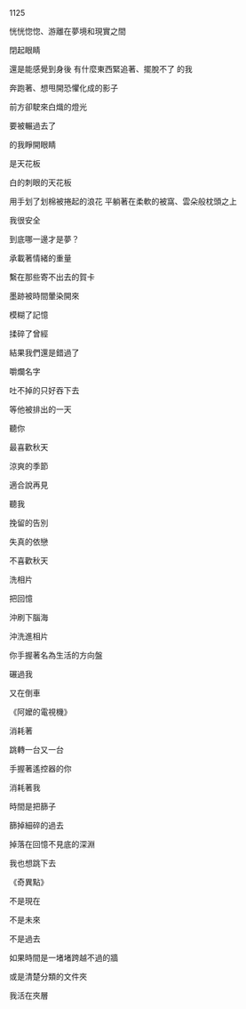 1125

恍恍惚惚、游離在夢境和現實之間

閉起眼睛

還是能感覺到身後
有什麼東西緊追著、擺脫不了
的我

奔跑著、想甩開恐懼化成的影子

前方卻駛來白熾的燈光

要被輾過去了

的我睜開眼睛

是天花板

白的刺眼的天花板

用手划了划棉被捲起的浪花
平躺著在柔軟的被窩、雲朵般枕頭之上

我很安全

到底哪一邊才是夢？



承載著情緒的重量

繫在那些寄不出去的賀卡

墨跡被時間暈染開來

模糊了記憶

揉碎了曾經

結果我們還是錯過了


嚼爛名字

吐不掉的只好吞下去

等他被排出的一天


聽你

最喜歡秋天

涼爽的季節

適合說再見

聽我

挽留的告別

失真的依戀

不喜歡秋天



 洗相片

把回憶

沖刷下腦海

沖洗進相片


你手握著名為生活的方向盤

碾過我

又在倒車




《阿嬤的電視機》

消耗著

跳轉一台又一台

手握著遙控器的你

消耗著我





時間是把篩子

篩掉細碎的過去

掉落在回憶不見底的深淵

我也想跳下去



《奇異點》

不是現在

不是未來

不是過去

如果時間是一堵堵跨越不過的牆

或是清楚分類的文件夾

我活在夾層
